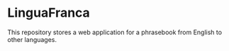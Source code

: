 # LinguaFranca
This repository stores a web application for a phrasebook from English to other languages. 
